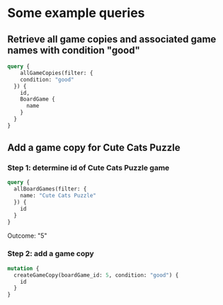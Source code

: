 # Some example queries

## Retrieve all game copies and associated game names with condition "good"

```graphql
query {
	allGameCopies(filter: {
    condition: "good"
  }) {
    id,
    BoardGame {
      name
    }
  }
}
```

## Add a game copy for Cute Cats Puzzle

### Step 1: determine id of Cute Cats Puzzle game

```graphql
query {
  allBoardGames(filter: {
    name: "Cute Cats Puzzle"
  }) {
    id
  }
}
```

Outcome: "5"

### Step 2: add a game copy

```graphql
mutation {
  createGameCopy(boardGame_id: 5, condition: "good") {
    id
  }
}
```